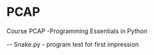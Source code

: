 # PCAP
Course PCAP -Programming Essentials in Python

-- Snake.py - program test for first impression
